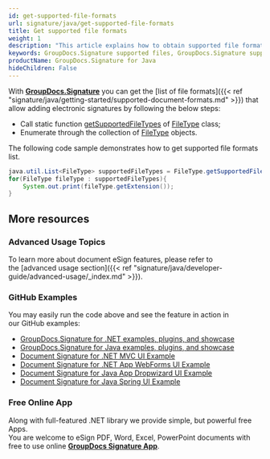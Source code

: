 ```yaml
---
id: get-supported-file-formats
url: signature/java/get-supported-file-formats
title: Get supported file formats
weight: 1
description: "This article explains how to obtain supported file formats list for PDF, Words, Spreadsheet or Presentation document types when working with GroupDocs.Signature within your .NET applications."
keywords: GroupDocs.Signature supported files, GroupDocs.Signature supported documents, GroupDocs.Signature PDF files, GroupDocs.Signature Words files, GroupDocs.Signature Presentation files, GroupDocs.Signature Spreadsheet files
productName: GroupDocs.Signature for Java
hideChildren: False
---
```

With [**GroupDocs.Signature**](https://products.groupdocs.com/signature/java) you can get the [list of file formats]({{< ref "signature/java/getting-started/supported-document-formats.md" >}}) that allow adding electronic signatures by following the below steps:

*   Call static function [getSupportedFileTypes](https://apireference.groupdocs.com/signature/java/com.groupdocs.signature.domain.documentpreview/FileType#getSupportedFileTypes()) of [FileType](https://apireference.groupdocs.com/signature/java/com.groupdocs.signature.domain.documentpreview/FileType) class;
*   Enumerate through the collection of [FileType](https://apireference.groupdocs.com/signature/java/com.groupdocs.signature.domain.documentpreview/FileType) objects.

The following code sample demonstrates how to get supported file formats list.

```java
java.util.List<FileType> supportedFileTypes = FileType.getSupportedFileTypes();
for(FileType fileType : supportedFileTypes){
    System.out.print(fileType.getExtension());
}
```

## More resources
### Advanced Usage Topics
To learn more about document eSign features, please refer to the [advanced usage section]({{< ref "signature/java/developer-guide/advanced-usage/_index.md" >}}).

### GitHub Examples
You may easily run the code above and see the feature in action in our GitHub examples:
*   [GroupDocs.Signature for .NET examples, plugins, and showcase](https://github.com/groupdocs-signature/GroupDocs.Signature-for-.NET)    
*   [GroupDocs.Signature for Java examples, plugins, and showcase](https://github.com/groupdocs-signature/GroupDocs.Signature-for-Java)    
*   [Document Signature for .NET MVC UI Example](https://github.com/groupdocs-signature/GroupDocs.Signature-for-.NET-MVC)    
*   [Document Signature for .NET App WebForms UI Example](https://github.com/groupdocs-signature/GroupDocs.Signature-for-.NET-WebForms)    
*   [Document Signature for Java App Dropwizard UI Example](https://github.com/groupdocs-signature/GroupDocs.Signature-for-Java-Dropwizard)   
*   [Document Signature for Java Spring UI Example](https://github.com/groupdocs-signature/GroupDocs.Signature-for-Java-Spring)
    
### Free Online App
Along with full-featured .NET library we provide simple, but powerful free Apps.  
You are welcome to eSign PDF, Word, Excel, PowerPoint documents with free to use online **[GroupDocs Signature App](https://products.groupdocs.app/signature)**.
